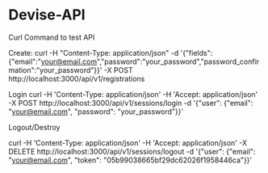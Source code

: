 # Devise-API

Curl Command to test API

Create:
curl -H "Content-Type: application/json" -d '{"fields":{"email":"your@email.com","password":"your_password","password_confirmation":"your_password"}}' -X POST http://localhost:3000/api/v1/registrations

Login
curl -H 'Content-Type: application/json'   -H 'Accept: application/json' -X POST http://localhost:3000/api/v1/sessions/login   -d '{"user": {"email": "your@email.com", "password": "your_password"}}'

Logout/Destroy

curl -H 'Content-Type: application/json'   -H 'Accept: application/json' -X DELETE http://localhost:3000/api/v1/sessions/logout   -d '{"user": {"email": "your@email.com", "token": "05b99038665bf29dc62026f1958446ca"}}'
